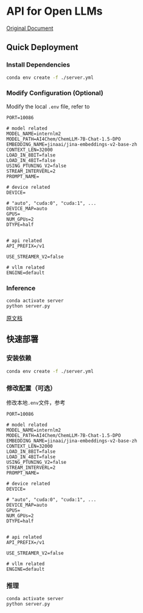 # API for Open LLMs



[Original Document](./raw_README.md)

## Quick Deployment
### Install Dependencies
```bash
conda env create -f ./server.yml

```
### Modify Configuration (Optional)
Modify the local `.env` file, refer to
```
PORT=10086

# model related
MODEL_NAME=internlm2
MODEL_PATH=AI4Chem/ChemLLM-7B-Chat-1.5-DPO
EMBEDDING_NAME=jinaai/jina-embeddings-v2-base-zh
CONTEXT_LEN=32000
LOAD_IN_8BIT=false
LOAD_IN_4BIT=false
USING_PTUNING_V2=false
STREAM_INTERVERL=2
PROMPT_NAME=

# device related
DEVICE=

# "auto", "cuda:0", "cuda:1", ...
DEVICE_MAP=auto
GPUS=
NUM_GPUs=2
DTYPE=half


# api related
API_PREFIX=/v1

USE_STREAMER_V2=false

# vllm related
ENGINE=default
```
### Inference
```
conda activate server
python server.py
```

[原文档](./raw_README.md)
## 快速部署
### 安装依赖
```bash
conda env create -f ./server.yml

```
### 修改配置（可选）
修改本地`.env`文件，参考
```
PORT=10086

# model related
MODEL_NAME=internlm2
MODEL_PATH=AI4Chem/ChemLLM-7B-Chat-1.5-DPO
EMBEDDING_NAME=jinaai/jina-embeddings-v2-base-zh
CONTEXT_LEN=32000
LOAD_IN_8BIT=false
LOAD_IN_4BIT=false
USING_PTUNING_V2=false
STREAM_INTERVERL=2
PROMPT_NAME=

# device related
DEVICE=

# "auto", "cuda:0", "cuda:1", ...
DEVICE_MAP=auto
GPUS=
NUM_GPUs=2
DTYPE=half


# api related
API_PREFIX=/v1

USE_STREAMER_V2=false

# vllm related
ENGINE=default
```
### 推理
```
conda activate server
python server.py
```

